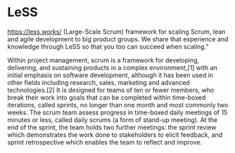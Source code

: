 # LeSS
https://less.works/
(Large-Scale Scrum) framework for scaling Scrum, lean and agile development to big product groups. We share that experience and knowledge through LeSS so that you too can succeed when scaling.”

Within project management, scrum is a framework for developing, delivering, and sustaining products in a complex environment,[1] with an initial emphasis on software development, although it has been used in other fields including research, sales, marketing and advanced technologies.[2] It is designed for teams of ten or fewer members, who break their work into goals that can be completed within time-boxed iterations, called sprints, no longer than one month and most commonly two weeks. The scrum team assess progress in time-boxed daily meetings of 15 minutes or less, called daily scrums (a form of stand-up meeting). At the end of the sprint, the team holds two further meetings: the sprint review which demonstrates the work done to stakeholders to elicit feedback, and sprint retrospective which enables the team to reflect and improve.